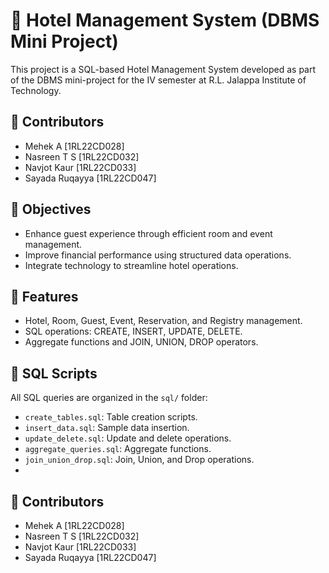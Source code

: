 # 🏨 Hotel Management System (DBMS Mini Project)

This project is a SQL-based Hotel Management System developed as part of the DBMS mini-project for the IV semester at R.L. Jalappa Institute of Technology.

## 👥 Contributors
- Mehek A [1RL22CD028]
- Nasreen T S [1RL22CD032]
- Navjot Kaur [1RL22CD033]
- Sayada Ruqayya [1RL22CD047]

## 🎯 Objectives
- Enhance guest experience through efficient room and event management.
- Improve financial performance using structured data operations.
- Integrate technology to streamline hotel operations.

## 🧠 Features
- Hotel, Room, Guest, Event, Reservation, and Registry management.
- SQL operations: CREATE, INSERT, UPDATE, DELETE.
- Aggregate functions and JOIN, UNION, DROP operators.

## 📂 SQL Scripts
All SQL queries are organized in the `sql/` folder:
- `create_tables.sql`: Table creation scripts.
- `insert_data.sql`: Sample data insertion.
- `update_delete.sql`: Update and delete operations.
- `aggregate_queries.sql`: Aggregate functions.
- `join_union_drop.sql`: Join, Union, and Drop operations.
- 
## 👥 Contributors
- Mehek A [1RL22CD028]
- Nasreen T S [1RL22CD032]
- Navjot Kaur [1RL22CD033]
- Sayada Ruqayya [1RL22CD047]
